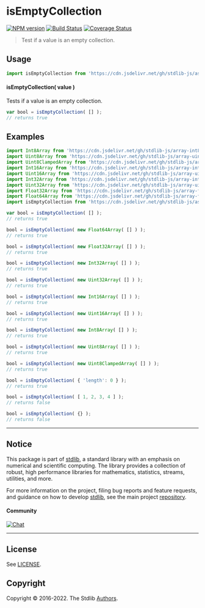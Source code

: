 <!--

@license Apache-2.0

Copyright (c) 2021 The Stdlib Authors.

Licensed under the Apache License, Version 2.0 (the "License");
you may not use this file except in compliance with the License.
You may obtain a copy of the License at

   http://www.apache.org/licenses/LICENSE-2.0

Unless required by applicable law or agreed to in writing, software
distributed under the License is distributed on an "AS IS" BASIS,
WITHOUT WARRANTIES OR CONDITIONS OF ANY KIND, either express or implied.
See the License for the specific language governing permissions and
limitations under the License.

-->

# isEmptyCollection

[![NPM version][npm-image]][npm-url] [![Build Status][test-image]][test-url] [![Coverage Status][coverage-image]][coverage-url] <!-- [![dependencies][dependencies-image]][dependencies-url] -->

> Test if a value is an empty collection.



<section class="usage">

## Usage

```javascript
import isEmptyCollection from 'https://cdn.jsdelivr.net/gh/stdlib-js/assert-is-empty-collection@deno/mod.js';
```

#### isEmptyCollection( value )

Tests if a value is an empty collection.

```javascript
var bool = isEmptyCollection( [] );
// returns true
```

</section>

<!-- /.usage -->

<section class="examples">

## Examples

<!-- eslint-disable object-curly-newline -->

<!-- eslint no-undef: "error" -->

```javascript
import Int8Array from 'https://cdn.jsdelivr.net/gh/stdlib-js/array-int8@deno/mod.js';
import Uint8Array from 'https://cdn.jsdelivr.net/gh/stdlib-js/array-uint8@deno/mod.js';
import Uint8ClampedArray from 'https://cdn.jsdelivr.net/gh/stdlib-js/array-uint8c@deno/mod.js';
import Int16Array from 'https://cdn.jsdelivr.net/gh/stdlib-js/array-int16@deno/mod.js';
import Uint16Array from 'https://cdn.jsdelivr.net/gh/stdlib-js/array-uint16@deno/mod.js';
import Int32Array from 'https://cdn.jsdelivr.net/gh/stdlib-js/array-int32@deno/mod.js';
import Uint32Array from 'https://cdn.jsdelivr.net/gh/stdlib-js/array-uint32@deno/mod.js';
import Float32Array from 'https://cdn.jsdelivr.net/gh/stdlib-js/array-float32@deno/mod.js';
import Float64Array from 'https://cdn.jsdelivr.net/gh/stdlib-js/array-float64@deno/mod.js';
import isEmptyCollection from 'https://cdn.jsdelivr.net/gh/stdlib-js/assert-is-empty-collection@deno/mod.js';

var bool = isEmptyCollection( [] );
// returns true

bool = isEmptyCollection( new Float64Array( [] ) );
// returns true

bool = isEmptyCollection( new Float32Array( [] ) );
// returns true

bool = isEmptyCollection( new Int32Array( [] ) );
// returns true

bool = isEmptyCollection( new Uint32Array( [] ) );
// returns true

bool = isEmptyCollection( new Int16Array( [] ) );
// returns true

bool = isEmptyCollection( new Uint16Array( [] ) );
// returns true

bool = isEmptyCollection( new Int8Array( [] ) );
// returns true

bool = isEmptyCollection( new Uint8Array( [] ) );
// returns true

bool = isEmptyCollection( new Uint8ClampedArray( [] ) );
// returns true

bool = isEmptyCollection( { 'length': 0 } );
// returns true

bool = isEmptyCollection( [ 1, 2, 3, 4 ] );
// returns false

bool = isEmptyCollection( {} );
// returns false
```

</section>

<!-- /.examples -->

<!-- Section for related `stdlib` packages. Do not manually edit this section, as it is automatically populated. -->

<section class="related">

</section>

<!-- /.related -->

<!-- Section for all links. Make sure to keep an empty line after the `section` element and another before the `/section` close. -->


<section class="main-repo" >

* * *

## Notice

This package is part of [stdlib][stdlib], a standard library with an emphasis on numerical and scientific computing. The library provides a collection of robust, high performance libraries for mathematics, statistics, streams, utilities, and more.

For more information on the project, filing bug reports and feature requests, and guidance on how to develop [stdlib][stdlib], see the main project [repository][stdlib].

#### Community

[![Chat][chat-image]][chat-url]

---

## License

See [LICENSE][stdlib-license].


## Copyright

Copyright &copy; 2016-2022. The Stdlib [Authors][stdlib-authors].

</section>

<!-- /.stdlib -->

<!-- Section for all links. Make sure to keep an empty line after the `section` element and another before the `/section` close. -->

<section class="links">

[npm-image]: http://img.shields.io/npm/v/@stdlib/assert-is-empty-collection.svg
[npm-url]: https://npmjs.org/package/@stdlib/assert-is-empty-collection

[test-image]: https://github.com/stdlib-js/assert-is-empty-collection/actions/workflows/test.yml/badge.svg?branch=main
[test-url]: https://github.com/stdlib-js/assert-is-empty-collection/actions/workflows/test.yml?query=branch:main

[coverage-image]: https://img.shields.io/codecov/c/github/stdlib-js/assert-is-empty-collection/main.svg
[coverage-url]: https://codecov.io/github/stdlib-js/assert-is-empty-collection?branch=main

<!--

[dependencies-image]: https://img.shields.io/david/stdlib-js/assert-is-empty-collection.svg
[dependencies-url]: https://david-dm.org/stdlib-js/assert-is-empty-collection/main

-->

[chat-image]: https://img.shields.io/gitter/room/stdlib-js/stdlib.svg
[chat-url]: https://gitter.im/stdlib-js/stdlib/

[stdlib]: https://github.com/stdlib-js/stdlib

[stdlib-authors]: https://github.com/stdlib-js/stdlib/graphs/contributors

[umd]: https://github.com/umdjs/umd
[es-module]: https://developer.mozilla.org/en-US/docs/Web/JavaScript/Guide/Modules

[deno-url]: https://github.com/stdlib-js/assert-is-empty-collection/tree/deno
[umd-url]: https://github.com/stdlib-js/assert-is-empty-collection/tree/umd
[esm-url]: https://github.com/stdlib-js/assert-is-empty-collection/tree/esm

[stdlib-license]: https://raw.githubusercontent.com/stdlib-js/assert-is-empty-collection/main/LICENSE

<!-- <related-links> -->

<!-- </related-links> -->

</section>

<!-- /.links -->

